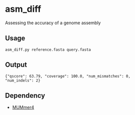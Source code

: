 # asm_diff
Assessing the accuracy of a genome assembly

## Usage
`asm_diff.py reference.fasta query.fasta`

## Output
`{"qscore": 63.79, "coverage": 100.0, "num_mismatches": 0, "num_indels": 2}`

## Dependency
* [MUMmer4](https://github.com/mummer4/mummer)